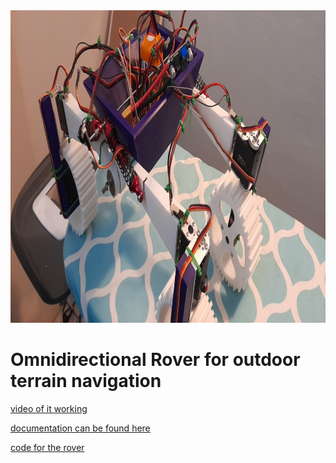  <img src="https://github.com/GR3Y-SCALE/Rover-2/blob/main/src/orthographic_view.jpg" style="width:800px;height:500px;"> 

# Omnidirectional Rover for outdoor terrain navigation

[video of it working](https://drive.google.com/file/d/1I9068cjXKc3nNlIpTnMtV5UrxhhRmIaJ/view?usp=sharing)

[documentation can be found here](https://github.com/GR3Y-SCALE/Rover-2/blob/main/document/rover-2-20211122.pdf)

[code for the rover](https://github.com/GR3Y-SCALE/Rover-2/blob/main/main/main.ino)
